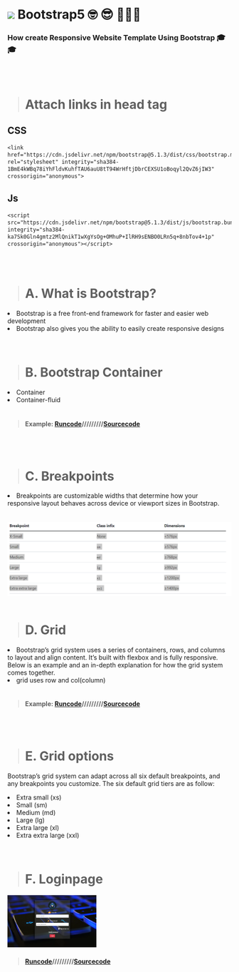 # <img src="https://cdn-icons-png.flaticon.com/512/5968/5968672.png" width="90px"> Bootstrap5 🤓 😎  🌟🌟🌟
### How create Responsive Website Template Using Bootstrap 🎓🎓


<br>
<br>

># Attach links in head tag
## CSS 
    <link href="https://cdn.jsdelivr.net/npm/bootstrap@5.1.3/dist/css/bootstrap.min.css" rel="stylesheet" integrity="sha384-1BmE4kWBq78iYhFldvKuhfTAU6auU8tT94WrHftjDbrCEXSU1oBoqyl2QvZ6jIW3" crossorigin="anonymous">


## Js
    <script src="https://cdn.jsdelivr.net/npm/bootstrap@5.1.3/dist/js/bootstrap.bundle.min.js" integrity="sha384-ka7Sk0Gln4gmtz2MlQnikT1wXgYsOg+OMhuP+IlRH9sENBO0LRn5q+8nbTov4+1p" crossorigin="anonymous"></script>
    
    
    
<br>
<br>
    
># A. What is Bootstrap?

<li>Bootstrap is a free front-end framework for faster and easier web development</li>


<li> Bootstrap also gives you the ability to easily create responsive designs </li>

<br>
<br>

># B.  Bootstrap Container

<li> Container</li>
<li> Container-fluid</li>

<br>

>#### Example: <a href="https://codewithkunal404.github.io/Boostrap5-Codewithkunal404/container.html">Runcode</a>/////////<a href="https://github.com/codewithkunal404/Boostrap5-Codewithkunal404/blob/main/container.html">Sourcecode</a>


<br>
<br>

># C. Breakpoints

<li>Breakpoints are customizable widths that determine how your responsive layout behaves across device or viewport sizes in Bootstrap.</li>
<br>
<br>

<img src="https://github.com/codewithkunal404/Boostrap5-Codewithkunal404/blob/main/Screenshot%202022-01-27%20213928.png" width="800px">

<br>
<br>

># D. Grid

<li>Bootstrap’s grid system uses a series of containers, rows, and columns to layout and align content. It’s built with flexbox and is fully responsive. Below is an example and an in-depth explanation for how the grid system comes together.</li>

<li>grid uses row and col(column)
    
    
 
<br>
<br> 
    
>#### Example: <a href="https://codewithkunal404.github.io/Boostrap5-Codewithkunal404/grid.html">Runcode</a>/////////<a href="https://github.com/codewithkunal404/Boostrap5-Codewithkunal404/blob/main/grid.html">Sourcecode</a>

 
    
<br>
<br>

    
># E. Grid options

<p>Bootstrap’s grid system can adapt across all six default breakpoints, and any breakpoints you customize. The six default grid tiers are as follow:<p>

<li>Extra small (xs)</li>
<li>Small (sm)</li>
<li>Medium (md)</li>
<li>Large (lg)</li>
<li>Extra large (xl)</li>
<li>Extra extra large (xxl)</li>


<br>
<br>
    
># F. Loginpage
    
<img src="https://github.com/codewithkunal404/Boostrap5-Codewithkunal404/blob/main/Screenshot%202022-02-14%20211456.png" width="200px">
    
>#### <a href="https://codewithkunal404.github.io/Boostrap5-Codewithkunal404/loginpage.html">Runcode</a>/////////<a href="https://github.com/codewithkunal404/Boostrap5-Codewithkunal404/blob/main/loginpage.html">Sourcecode</a>
 

    
